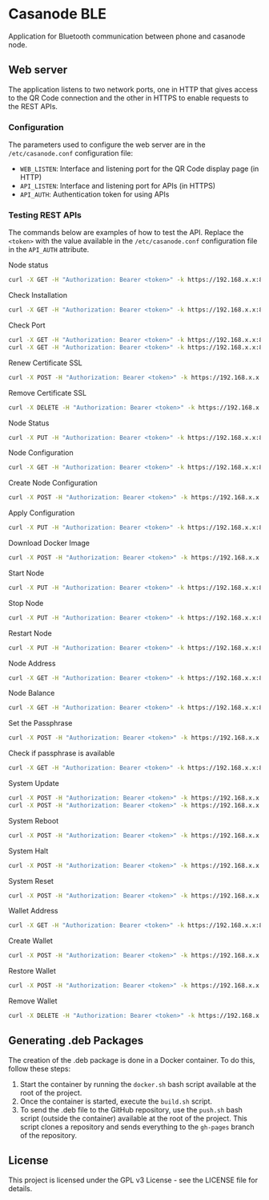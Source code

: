 # Casanode BLE

Application for Bluetooth communication between phone and casanode node.

## Web server

The application listens to two network ports, one in HTTP that gives access to the QR Code connection and the other in HTTPS to enable requests to the REST APIs.

### Configuration

The parameters used to configure the web server are in the `/etc/casanode.conf` configuration file:

- `WEB_LISTEN`: Interface and listening port for the QR Code display page (in HTTP)
- `API_LISTEN`: Interface and listening port for APIs (in HTTPS)
- `API_AUTH`: Authentication token for using APIs

### Testing REST APIs

The commands below are examples of how to test the API. Replace the `<token>` with the value available in the `/etc/casanode.conf` configuration file in the `API_AUTH` attribute.

Node status

```bash
curl -X GET -H "Authorization: Bearer <token>" -k https://192.168.x.x:8081/api/v1/status
```

Check Installation

```bash
curl -X GET -H "Authorization: Bearer <token>" -k https://192.168.x.x:8081/api/v1/check/installation
```

Check Port

```bash
curl -X GET -H "Authorization: Bearer <token>" -k https://192.168.x.x:8081/api/v1/check/port/node
curl -X GET -H "Authorization: Bearer <token>" -k https://192.168.x.x:8081/api/v1/check/port/vpn
```

Renew Certificate SSL

```bash
curl -X POST -H "Authorization: Bearer <token>" -k https://192.168.x.x:8081/api/v1/certificate/renew
```

Remove Certificate SSL

```bash
curl -X DELETE -H "Authorization: Bearer <token>" -k https://192.168.x.x:8081/api/v1/certificate/remove
```

Node Status

```bash
curl -X PUT -H "Authorization: Bearer <token>" -k https://192.168.x.x:8081/api/v1/node/status
```

Node Configuration

```bash
curl -X GET -H "Authorization: Bearer <token>" -k https://192.168.x.x:8081/api/v1/node/configuration
```

Create Node Configuration

```bash
curl -X POST -H "Authorization: Bearer <token>" -k https://192.168.x.x:8081/api/v1/install/configuration
```

Apply Configuration

```bash
curl -X PUT -H "Authorization: Bearer <token>" -k https://192.168.x.x:8081/api/v1/node/configuration/apply -H "Content-Type: application/json" -d '{"moniker":"newMoniker", "backend":"file", "nodeType":"residential", "nodeIp":"x.x.x.x", "nodePort":12345, "vpnType":"wireguard", "vpnPort":51820, "maximumPeers":1000}'
```

Download Docker Image

```bash
curl -X POST -H "Authorization: Bearer <token>" -k https://192.168.x.x:8081/api/v1/install/docker-image
```

Start Node

```bash
curl -X PUT -H "Authorization: Bearer <token>" -k https://192.168.x.x:8081/api/v1/node/start
```

Stop Node

```bash
curl -X PUT -H "Authorization: Bearer <token>" -k https://192.168.x.x:8081/api/v1/node/stop
```

Restart Node

```bash
curl -X PUT -H "Authorization: Bearer <token>" -k https://192.168.x.x:8081/api/v1/node/restart
```

Node Address

```bash
curl -X GET -H "Authorization: Bearer <token>" -k https://192.168.x.x:8081/api/v1/node/address
```

Node Balance

```bash
curl -X GET -H "Authorization: Bearer <token>" -k https://192.168.x.x:8081/api/v1/node/balance
```

Set the Passphrase

```bash
curl -X POST -H "Authorization: Bearer <token>" -k https://192.168.x.x:8081/api/v1/node/passphrase -H "Content-Type: application/json" -d '{"passphrase": "your_wallet_passphrase"}'
```

Check if passphrase is available

```bash
curl -X GET -H "Authorization: Bearer <token>" -k https://192.168.x.x:8081/api/v1/node/passphrase
```

System Update

```bash
curl -X POST -H "Authorization: Bearer <token>" -k https://192.168.x.x:8081/api/v1/system/update -H "Content-Type: application/json" -d '{"target": "system"}'
curl -X POST -H "Authorization: Bearer <token>" -k https://192.168.x.x:8081/api/v1/system/update -H "Content-Type: application/json" -d '{"target": "sentinel"}'
```

System Reboot

```bash
curl -X POST -H "Authorization: Bearer <token>" -k https://192.168.x.x:8081/api/v1/system/reboot
```

System Halt

```bash
curl -X POST -H "Authorization: Bearer <token>" -k https://192.168.x.x:8081/api/v1/system/halt
```

System Reset

```bash
curl -X POST -H "Authorization: Bearer <token>" -k https://192.168.x.x:8081/api/v1/system/reset
```

Wallet Address

```bash
curl -X GET -H "Authorization: Bearer <token>" -k https://192.168.x.x:8081/api/v1/wallet/address
```

Create Wallet

```bash
curl -X POST -H "Authorization: Bearer <token>" -k https://192.168.x.x:8081/api/v1/wallet/create
```

Restore Wallet

```bash
curl -X POST -H "Authorization: Bearer <token>" -k https://192.168.x.x:8081/api/v1/wallet/restore
```

Remove Wallet

```bash
curl -X DELETE -H "Authorization: Bearer <token>" -k https://192.168.x.x:8081/api/v1/wallet/remove
```
## Generating .deb Packages

The creation of the .deb package is done in a Docker container. To do this, follow these steps:

1. Start the container by running the `docker.sh` bash script available at the root of the project.
2. Once the container is started, execute the `build.sh` script.
3. To send the .deb file to the GitHub repository, use the `push.sh` bash script (outside the container) available at the root of the project. This script clones a repository and sends everything to the `gh-pages` branch of the repository.

## License

This project is licensed under the GPL v3 License - see the LICENSE file for details.

